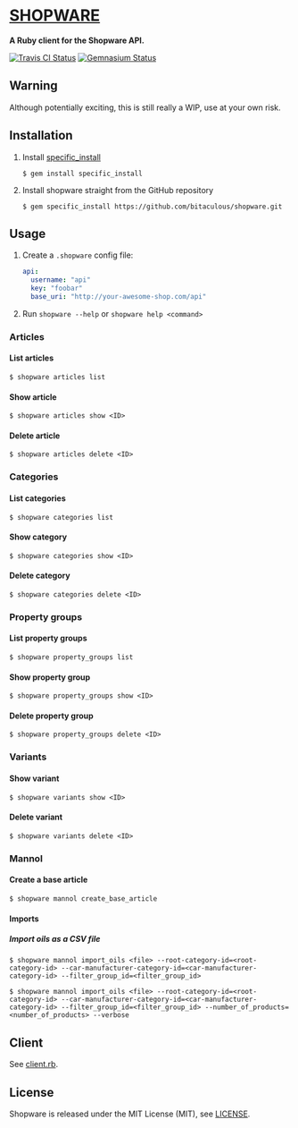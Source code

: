 [SHOPWARE](http://bitaculous.github.io/shopware "shopware")
===========================================================

**A Ruby client for the Shopware API.**

[![Travis CI Status](https://travis-ci.org/bitaculous/shopware.svg)](http://travis-ci.org/bitaculous/shopware) [![Gemnasium Status](https://gemnasium.com/bitaculous/shopware.svg)](https://gemnasium.com/bitaculous/shopware)

Warning
-------

Although potentially exciting, this is still really a WIP, use at your own risk.

Installation
------------

1. Install [specific_install](https://github.com/rdp/specific_install "Rubygems plugin to allow you to install an 'edge' gem straight from its GitHub repository")

    ```
    $ gem install specific_install
    ```

2. Install shopware straight from the GitHub repository

    ```
    $ gem specific_install https://github.com/bitaculous/shopware.git
    ```

Usage
-----

1. Create a `.shopware` config file:

    ```yml
    api:
      username: "api"
      key: "foobar"
      base_uri: "http://your-awesome-shop.com/api"
    ```

2. Run `shopware --help` or `shopware help <command>`

### Articles

#### List articles

```
$ shopware articles list
```

#### Show article

```
$ shopware articles show <ID>
```

#### Delete article

```
$ shopware articles delete <ID>
```

### Categories

#### List categories

```
$ shopware categories list
```

#### Show category

```
$ shopware categories show <ID>
```

#### Delete category

```
$ shopware categories delete <ID>
```

### Property groups

#### List property groups

```
$ shopware property_groups list
```

#### Show property group

```
$ shopware property_groups show <ID>
```

#### Delete property group

```
$ shopware property_groups delete <ID>
```

### Variants

#### Show variant

```
$ shopware variants show <ID>
```

#### Delete variant

```
$ shopware variants delete <ID>
```

### Mannol

#### Create a base article

```
$ shopware mannol create_base_article
```

#### Imports

##### Import oils as a CSV file

```
$ shopware mannol import_oils <file> --root-category-id=<root-category-id> --car-manufacturer-category-id=<car-manufacturer-category-id> --filter_group_id=<filter_group_id>

$ shopware mannol import_oils <file> --root-category-id=<root-category-id> --car-manufacturer-category-id=<car-manufacturer-category-id> --filter_group_id=<filter_group_id> --number_of_products=<number_of_products> --verbose
```

Client
------

See [client.rb](https://github.com/bitaculous/shopware/blob/lib/shopware/api/client.rb "client.rub").

License
-------

Shopware is released under the MIT License (MIT), see [LICENSE](https://raw.githubusercontent.com/bitaculous/shopware/master/LICENSE "License").